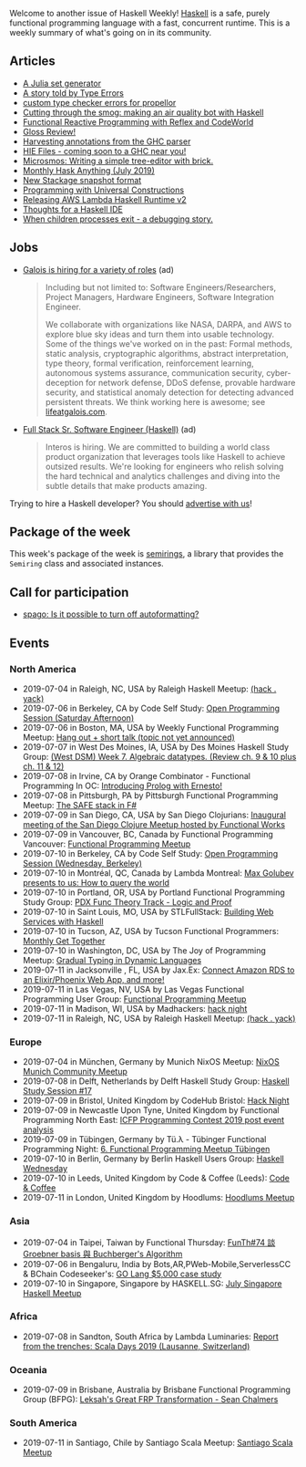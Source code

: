 <!-- 2019-07-04 -->

Welcome to another issue of Haskell Weekly!
[Haskell](https://www.haskell.org) is a safe, purely functional programming language with a fast, concurrent runtime.
This is a weekly summary of what's going on in its community.

## Articles

-   [A Julia set generator](https://typeclasses.com/art/juliaset)
-   [A story told by Type Errors](https://chshersh.github.io/type-errors)
-   [custom type checker errors for propellor](https://joeyh.name/blog/entry/custom_type_checker_errors_for_propellor/)
-   [Cutting through the smog: making an air quality bot with Haskell](https://engineering.linecorp.com/en/blog/cutting-through-the-smog-making-an-air-quality-bot-with-haskell/)
-   [Functional Reactive Programming with Reflex and CodeWorld](https://medium.com/@cdsmithus/functional-reactive-programming-with-reflex-and-codeworld-85495360f1b7)
-   [Gloss Review!](https://mmhaskell.com/blog/2019/7/1/gloss-review)
-   [Harvesting annotations from the GHC parser](https://blog.shaynefletcher.org/2019/06/harvesting-annotations-from-ghc-parser.html)
-   [HIE Files - coming soon to a GHC near you!](https://www.haskell.org/ghc/blog/20190626-HIEFiles.html)
-   [Microsmos: Writing a simple tree-editor with brick.](https://cs-syd.eu/posts/2019-06-28-microsmos)
-   [Monthly Hask Anything (July 2019)](https://np.reddit.com/r/haskell/comments/c7gvaw/monthly_hask_anything_july_2019/)
-   [New Stackage snapshot format](https://www.stackage.org/blog/2019/07/new-snapshot-format)
-   [Programming with Universal Constructions](https://bartoszmilewski.com/2019/07/03/programming-with-universal-constructions/)
-   [Releasing AWS Lambda Haskell Runtime v2](https://medium.com/the-theam-journey/releasing-aws-lambda-haskell-runtime-v2-94e7d5add938)
-   [Thoughts for a Haskell IDE](https://neilmitchell.blogspot.com/2019/07/thoughts-for-haskell-ide.html)
-   [When children processes exit - a debugging story.](https://www.fpcomplete.com/blog/when-children-processes-exit-debugging-story)

## Jobs

<!-- keep through July 18 -->
-   [Galois is hiring for a variety of roles](https://galois.com/careers/) (ad)

    > Including but not limited to: Software Engineers/Researchers, Project Managers, Hardware Engineers, Software Integration Engineer.
    >
    > We collaborate with organizations like NASA, DARPA, and AWS to explore blue sky ideas and turn them into usable technology. Some of the things we've worked on in the past: Formal methods, static analysis, cryptographic algorithms, abstract interpretation, type theory, formal verification, reinforcement learning, autonomous systems assurance, communication security, cyber-deception for network defense, DDoS defense, provable hardware security, and statistical anomaly detection for detecting advanced persistent threats. We think working here is awesome; see [lifeatgalois.com](https://lifeatgalois.com).

-   [Full Stack Sr. Software Engineer (Haskell)](https://interos.applicantpro.com/jobs/986650.html) (ad)

    > Interos is hiring. We are committed to building a world class product organization that leverages tools like Haskell to achieve outsized results. We're looking for engineers who relish solving the hard technical and analytics challenges and diving into the subtle details that make products amazing.

Trying to hire a Haskell developer?
You should [advertise with us](https://haskellweekly.news/advertising.html)!

## Package of the week

This week's package of the week is [semirings](http://hackage.haskell.org/package/semirings-0.4.2), a library that provides the `Semiring` class and associated instances.

## Call for participation

-   [spago: Is it possible to turn off autoformatting?](https://github.com/spacchetti/spago/issues/300)

## Events

### North America

- 2019-07-04 in Raleigh, NC, USA by Raleigh Haskell Meetup: [(hack . yack)](https://www.meetup.com/Raleigh-Haskell-Meetup/events/nsfsnqyzkbgb/)
- 2019-07-06 in Berkeley, CA by Code Self Study: [Open Programming Session (Saturday Afternoon)](https://www.meetup.com/codeselfstudy/events/dkwpzpyzkbjb/)
- 2019-07-06 in Boston, MA, USA by Weekly Functional Programming Meetup: [Hang out + short talk (topic not yet announced)](https://www.meetup.com/Weekly-Functional-Programming-Meetup/events/cfgmcryzkbjb/)
- 2019-07-07 in West Des Moines, IA, USA by Des Moines Haskell Study Group: [(West DSM) Week 7. Algebraic datatypes. (Review ch. 9 & 10 plus ch. 11 & 12)](https://www.meetup.com/Des-Moines-Haskell-Study-Group/events/nkqvzqyzjbnc/)
- 2019-07-08 in Irvine, CA by Orange Combinator - Functional Programming In OC: [Introducing Prolog with Ernesto!](https://www.meetup.com/orange-combinator/events/qhxjdryzkblb/)
- 2019-07-08 in Pittsburgh, PA by Pittsburgh Functional Programming Meetup: [The SAFE stack in F#](https://www.meetup.com/Pittsburgh-Functional-Programming-Meetup/events/gctsjlyzkblb/)
- 2019-07-09 in San Diego, CA, USA by San Diego Clojurians: [Inaugural meeting of the San Diego Clojure Meetup hosted by Functional Works](https://www.meetup.com/San-Diego-Clojure-Meetup/events/gkmdcryzkbmb/)
- 2019-07-09 in Vancouver, BC, Canada by Functional Programming Vancouver: [Functional Programming Meetup](https://www.meetup.com/Functional-Programming-Vancouver/events/vcqjrqyzkbmb/)
- 2019-07-10 in Berkeley, CA by Code Self Study: [Open Programming Session (Wednesday, Berkeley)](https://www.meetup.com/codeselfstudy/events/tzgvnqyzkbnb/)
- 2019-07-10 in Montréal, QC, Canada by Lambda Montreal: [Max Golubev presents to us: How to query the world](https://www.meetup.com/lambda-montreal/events/262857982/)
- 2019-07-10 in Portland, OR, USA by Portland Functional Programming Study Group: [PDX Func Theory Track - Logic and Proof](https://www.meetup.com/Portland-Functional-Programming-Study-Group/events/gwtbcpyzkbnb/)
- 2019-07-10 in Saint Louis, MO, USA by STLFullStack: [Building Web Services with Haskell](https://www.meetup.com/STLFullStack/events/262866426/)
- 2019-07-10 in Tucson, AZ, USA by Tucson Functional Programmers: [Monthly Get Together](https://www.meetup.com/Tucson-Functional-Programmers/events/zzmznlyzkbnb/)
- 2019-07-10 in Washington, DC, USA by The Joy of Programming Meetup: [Gradual Typing in Dynamic Languages](https://www.meetup.com/Joy-of-Programming-DC/events/xpnxbpyzkbfb/)
- 2019-07-11 in Jacksonville , FL, USA by Jax.Ex: [Connect Amazon RDS to an Elixir/Phoenix Web App, and more!](https://www.meetup.com/Jax-Ex/events/257995181/)
- 2019-07-11 in Las Vegas, NV, USA by Las Vegas Functional Programming User Group: [Functional Programming Meetup](https://www.meetup.com/las-vegas-functional-programming/events/jkznkqyzkbpb/)
- 2019-07-11 in Madison, WI, USA by Madhackers: [hack night](https://www.meetup.com/madhackers/events/dsxccryzkbpb/)
- 2019-07-11 in Raleigh, NC, USA by Raleigh Haskell Meetup: [(hack . yack)](https://www.meetup.com/Raleigh-Haskell-Meetup/events/nsfsnqyzkbpb/)

### Europe

- 2019-07-04 in München, Germany by Munich NixOS Meetup: [NixOS Munich Community Meetup](https://www.meetup.com/Munich-NixOS-Meetup/events/262224658/)
- 2019-07-08 in Delft, Netherlands by Delft Haskell Study Group: [Haskell Study Session #17](https://www.meetup.com/Delft-Haskell-Study-Group/events/262808550/)
- 2019-07-09 in Bristol, United Kingdom by CodeHub Bristol: [Hack Night](https://www.meetup.com/CodeHub-Bristol/events/cdkldryzkbmb/)
- 2019-07-09 in Newcastle Upon Tyne, United Kingdom by Functional Programming North East: [ICFP Programming Contest 2019 post event analysis](https://www.meetup.com/fpnortheast/events/qrnfcryzkbmb/)
- 2019-07-09 in Tübingen, Germany by Tü.λ - Tübinger Functional Programming Night: [6. Functional Programming Meetup Tübingen](https://www.meetup.com/Tu-Lambda/events/262442207/)
- 2019-07-10 in Berlin, Germany by Berlin Haskell Users Group: [Haskell Wednesday](https://www.meetup.com/berlinhug/events/pvpwqpyzkbnb/)
- 2019-07-10 in Leeds, United Kingdom by Code & Coffee (Leeds): [Code & Coffee](https://www.meetup.com/Code-Coffee-Leeds/events/lbrrtlyzkbnb/)
- 2019-07-11 in London, United Kingdom by Hoodlums: [Hoodlums Meetup](https://www.meetup.com/hoodlums/events/hrbdtnyzkbpb/)

### Asia

- 2019-07-04 in Taipei, Taiwan by Functional Thursday: [FunTh#74 談 Groebner basis 與 Buchberger's Algorithm](https://www.meetup.com/Functional-Thursday/events/261891286/)
- 2019-07-06 in Bengaluru, India by Bots,AR,PWeb-Mobile,ServerlessCC & BChain  Codeseeker's: [GO Lang $5,000 case study](https://www.meetup.com/Bots-AR-PWeb-Mobile-ServerlessCC-BChain-Codeseekers/events/262602135/)
- 2019-07-10 in Singapore, Singapore by HASKELL.SG: [July Singapore Haskell Meetup](https://www.meetup.com/HASKELL-SG/events/260364372/)

### Africa

- 2019-07-08 in Sandton, South Africa by Lambda Luminaries: [Report from the trenches: Scala Days 2019 (Lausanne, Switzerland)](https://www.meetup.com/lambda-luminaries/events/bgngtqyzkblb/)

### Oceania

- 2019-07-09 in Brisbane, Australia by Brisbane Functional Programming Group (BFPG): [Leksah's Great FRP Transformation - Sean Chalmers](https://www.meetup.com/Brisbane-Functional-Programming-Group/events/cfmrwlyzkbmb/)

### South America

- 2019-07-11 in Santiago, Chile by Santiago Scala Meetup: [Santiago Scala Meetup](https://www.meetup.com/Santiago-Scala-Meetup/events/hfvtlpyzkbgb/)
